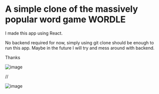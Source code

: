 # A simple clone of the massively popular word game WORDLE

I made this app using React.

No backend required for now, simply using git clone should be enough to run this app.
Maybe in the future I will try and mess around with backend.

Thanks

![image](https://user-images.githubusercontent.com/38938944/152998415-e3bbc9af-9068-42bc-a642-07fa11400a23.png)


//


![image](https://user-images.githubusercontent.com/38938944/152998657-9a0c7a8a-11f2-4f2a-9053-62f1ed8630aa.png)
